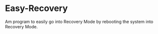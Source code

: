 # Easy-Recovery
Am program to easily go into Recovery Mode by rebooting the system into Recovery Mode.
